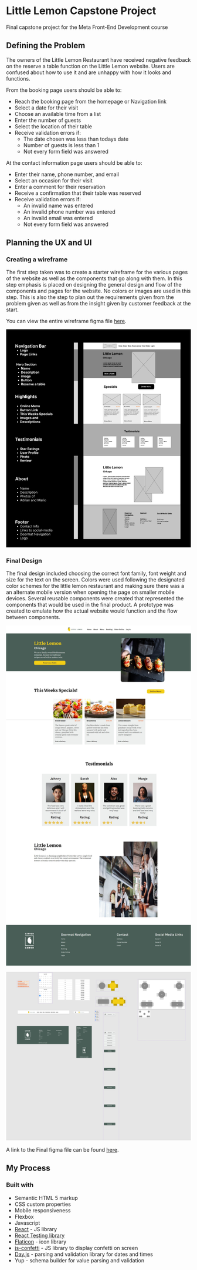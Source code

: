 # Little Lemon Capstone Project

Final capstone project for the Meta Front-End Development course

## Defining the Problem

The owners of the Little Lemon Restaurant have received negative feedback on the reserve a table function on the Little Lemon website. Users are confused about how to use it and are unhappy with how it looks and functions.

From the booking page users should be able to:

-   Reach the booking page from the homepage or Navigation link
-   Select a date for their visit
-   Choose an available time from a list
-   Enter the number of guests
-   Select the location of their table
-   Receive validation errors if:
    -   The date chosen was less than todays date
    -   Number of guests is less than 1
    -   Not every form field was answered

At the contact information page users should be able to:

-   Enter their name, phone number, and email
-   Select an occasion for their visit
-   Enter a comment for their reservation
-   Receive a confirmation that their table was reserved
-   Receive validation errors if:
    -   An invalid name was entered
    -   An invalid phone number was entered
    -   An invalid email was entered
    -   Not every form field was answered

## Planning the UX and UI

### Creating a wireframe

The first step taken was to create a starter wireframe for the various pages of the website as well as the components that go along with them. In this step emphasis is placed on designing the general design and flow of the components and pages for the website. No colors or images are used in this step. This is also the step to plan out the requirements given from the problem given as well as from the insight given by customer feedback at the start.

You can view the entire wireframe figma file [here](https://www.figma.com/design/VNx0iFrXIPoJDvdxRJCZk2/Capstone---Little-Lemon-Wireframe?node-id=0-1&t=7VSyGVlYTpb59TRZ-1).

![Snapshot of the Little Lemon homepage wireframe](<src/assets/Figma Files/Little-Lemon-Home-Page-Wireframe.png>)

### Final Design

The final design included choosing the correct font family, font weight and size for the text on the screen. Colors were used following the designated color schemes for the little lemon restaurant and making sure there was a an alternate mobile version when opening the page on smaller mobile devices. Several reusable components were created that represented the components that would be used in the final product. A prototype was created to emulate how the actual website would function and the flow between components.

![Little Lemon Hompage Snapshot](src/assets/Little-Lemon-Homepage.jpeg)

![Component design from figma file](<src/assets/Figma Files/Components.png>)

A link to the Final figma file can be found [here](https://www.figma.com/design/XduFiHeU8MKqeYSmk77SBs/Capstone---Applying-Design-Fundamentals_-Prototype?node-id=0-1&t=PrWVAnAi40e5QmGd-1).

## My Process

### Built with

-   Semantic HTML 5 markup
-   CSS custom properties
-   Mobile responsiveness
-   Flexbox
-   Javascript
-   [React](https://react.dev/) - JS library
-   [React Testing library](https://testing-library.com/)
-   [Flaticon](https://www.flaticon.com/) - icon library
-   [js-confetti](https://www.npmjs.com/package/js-confetti) - JS library to display confetti on screen
-   [Day.js](https://day.js.org/) - parsing and validation library for dates and times
-   Yup - schema builder for value parsing and validation
